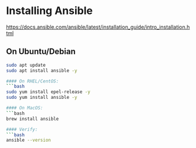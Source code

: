 # Installing Ansible

<https://docs.ansible.com/ansible/latest/installation_guide/intro_installation.html>

## On Ubuntu/Debian

```bash
sudo apt update
sudo apt install ansible -y

#### On RHEL/CentOS:
```bash
sudo yum install epel-release -y
sudo yum install ansible -y

#### On MacOS:
```bash
brew install ansible

#### Verify:
```bash
ansible --version
